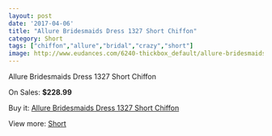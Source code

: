 ```yaml
---
layout: post
date: '2017-04-06'
title: "Allure Bridesmaids Dress 1327 Short Chiffon"
category: Short
tags: ["chiffon","allure","bridal","crazy","short"]
image: http://www.eudances.com/6240-thickbox_default/allure-bridesmaids-dress-1327-short-chiffon.jpg
---
```

Allure Bridesmaids Dress 1327 Short Chiffon

On Sales: **$228.99**
<a href="https://www.eudances.com/en/short/2245-allure-bridesmaids-dress-1327-short-chiffon.html"><amp-img layout="responsive" width="600" height="600" src="//www.eudances.com/6240-thickbox_default/allure-bridesmaids-dress-1327-short-chiffon.jpg" alt="Allure Bridesmaids Dress 1327 Short Chiffon 0" /></a>
<a href="https://www.eudances.com/en/short/2245-allure-bridesmaids-dress-1327-short-chiffon.html"><amp-img layout="responsive" width="600" height="600" src="//www.eudances.com/6241-thickbox_default/allure-bridesmaids-dress-1327-short-chiffon.jpg" alt="Allure Bridesmaids Dress 1327 Short Chiffon 1" /></a>

Buy it: [Allure Bridesmaids Dress 1327 Short Chiffon](https://www.eudances.com/en/short/2245-allure-bridesmaids-dress-1327-short-chiffon.html "Allure Bridesmaids Dress 1327 Short Chiffon")

View more: [Short](https://www.eudances.com/en/25-short "Short")